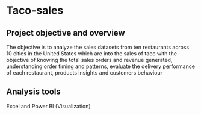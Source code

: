 # Taco-sales
## Project objective and overview
The objective is to analyze the sales datasets from ten restaurants across 10 cities in the United States which are into the sales of taco with the objective of knowing the total sales orders and revenue generated, understanding order timing and patterns, evaluate the delivery performance of each restaurant, products insights and customers behaviour
## Analysis tools
Excel and Power BI (Visualization)
